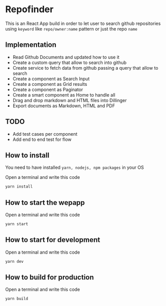 # Repofinder 

This is an React App build in order to let user to search github repositories using `keyword` like `repo/owner:name` pattern or just the repo `name`


## Implementation

- Read Github Documents and updated how to use it
- Create a custom query that allow to search into github
- Create service to fetch data from github passing a query that allow to search
- Create a component as Search Input
- Create a component as Grid results
- Create a component as Paginator
- Create a smart component as Home to handle all
- Drag and drop markdown and HTML files into Dillinger
- Export documents as Markdown, HTML and PDF

## TODO

- Add test cases per component
- Add end to end test for flow

## How to install

You need to have installed `yarn, nodejs, npm packages` in your OS

Open a terminal and write this code 

```bash
yarn install
```

## How to start the wepapp

Open a terminal and write this code 

```bash
yarn start
```

## How to start for development

Open a terminal and write this code 

```bash
yarn dev
```

## How to build for production

Open a terminal and write this code 

```bash
yarn build
```

